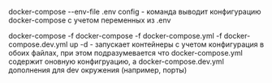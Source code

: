 
docker-compose --env-file .env config - команда выводит конфигурацию docker-compose с учетом переменных из .env

docker-compose -f docker-compose -f docker-compose.yml -f docker-compose.dev.yml up -d - запускает контейнеры с учетом конфигурация в обоих файлах, при этом подразумевается что docker-compose.yml содержит оновную конфигруацию, а docker-compose.dev.yml дополнения для dev окружения (например, порты)